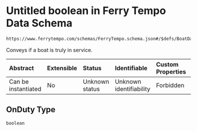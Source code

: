 # Untitled boolean in Ferry Tempo Data Schema

```txt
https://www.ferrytempo.com/schemas/FerryTempo.schema.json#/$defs/BoatData/properties/OnDuty
```

Conveys if a boat is truly in service.

| Abstract            | Extensible | Status         | Identifiable            | Custom Properties | Additional Properties | Access Restrictions | Defined In                                                                       |
| :------------------ | :--------- | :------------- | :---------------------- | :---------------- | :-------------------- | :------------------ | :------------------------------------------------------------------------------- |
| Can be instantiated | No         | Unknown status | Unknown identifiability | Forbidden         | Allowed               | none                | [FerryTempo.schema.json\*](../out/FerryTempo.schema.json "open original schema") |

## OnDuty Type

`boolean`
